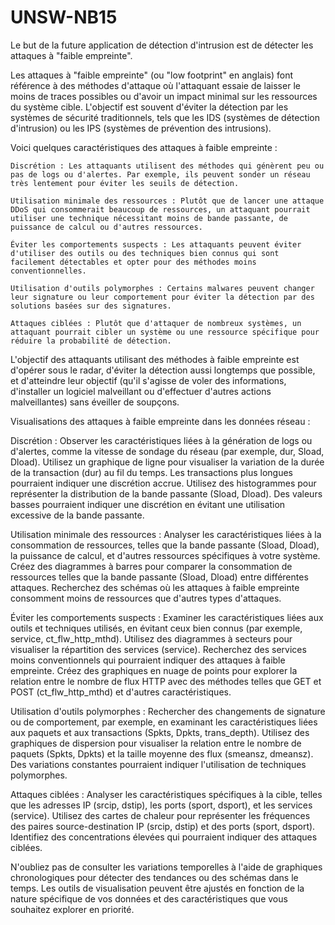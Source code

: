 # UNSW-NB15

Le but de la future application de détection d'intrusion est de détecter les attaques à "faible empreinte".

Les attaques à "faible empreinte" (ou "low footprint" en anglais) font référence à des méthodes d'attaque où l'attaquant essaie de laisser le moins de traces possibles ou d'avoir un impact minimal sur les ressources du système cible. L'objectif est souvent d'éviter la détection par les systèmes de sécurité traditionnels, tels que les IDS (systèmes de détection d'intrusion) ou les IPS (systèmes de prévention des intrusions).

Voici quelques caractéristiques des attaques à faible empreinte :

    Discrétion : Les attaquants utilisent des méthodes qui génèrent peu ou pas de logs ou d'alertes. Par exemple, ils peuvent sonder un réseau très lentement pour éviter les seuils de détection.

    Utilisation minimale des ressources : Plutôt que de lancer une attaque DDoS qui consommerait beaucoup de ressources, un attaquant pourrait utiliser une technique nécessitant moins de bande passante, de puissance de calcul ou d'autres ressources.

    Éviter les comportements suspects : Les attaquants peuvent éviter d'utiliser des outils ou des techniques bien connus qui sont facilement détectables et opter pour des méthodes moins conventionnelles.

    Utilisation d'outils polymorphes : Certains malwares peuvent changer leur signature ou leur comportement pour éviter la détection par des solutions basées sur des signatures.

    Attaques ciblées : Plutôt que d'attaquer de nombreux systèmes, un attaquant pourrait cibler un système ou une ressource spécifique pour réduire la probabilité de détection.

L'objectif des attaquants utilisant des méthodes à faible empreinte est d'opérer sous le radar, d'éviter la détection aussi longtemps que possible, et d'atteindre leur objectif (qu'il s'agisse de voler des informations, d'installer un logiciel malveillant ou d'effectuer d'autres actions malveillantes) sans éveiller de soupçons.

Visualisations des attaques à faible empreinte dans les données réseau :

Discrétion : Observer les caractéristiques liées à la génération de logs ou d'alertes, comme la vitesse de sondage du réseau (par exemple, dur, Sload, Dload).
Utilisez un graphique de ligne pour visualiser la variation de la durée de la transaction (dur) au fil du temps. Les transactions plus longues pourraient indiquer une discrétion accrue.
Utilisez des histogrammes pour représenter la distribution de la bande passante (Sload, Dload). Des valeurs basses pourraient indiquer une discrétion en évitant une utilisation excessive de la bande passante.

Utilisation minimale des ressources : Analyser les caractéristiques liées à la consommation de ressources, telles que la bande passante (Sload, Dload), la puissance de calcul, et d'autres ressources spécifiques à votre système.
Créez des diagrammes à barres pour comparer la consommation de ressources telles que la bande passante (Sload, Dload) entre différentes attaques. Recherchez des schémas où les attaques à faible empreinte consomment moins de ressources que d'autres types d'attaques.

Éviter les comportements suspects : Examiner les caractéristiques liées aux outils et techniques utilisés, en évitant ceux bien connus (par exemple, service, ct_flw_http_mthd).
Utilisez des diagrammes à secteurs pour visualiser la répartition des services (service). Recherchez des services moins conventionnels qui pourraient indiquer des attaques à faible empreinte.
Créez des graphiques en nuage de points pour explorer la relation entre le nombre de flux HTTP avec des méthodes telles que GET et POST (ct_flw_http_mthd) et d'autres caractéristiques.

Utilisation d'outils polymorphes : Rechercher des changements de signature ou de comportement, par exemple, en examinant les caractéristiques liées aux paquets et aux transactions (Spkts, Dpkts, trans_depth).
Utilisez des graphiques de dispersion pour visualiser la relation entre le nombre de paquets (Spkts, Dpkts) et la taille moyenne des flux (smeansz, dmeansz). Des variations constantes pourraient indiquer l'utilisation de techniques polymorphes.

Attaques ciblées : Analyser les caractéristiques spécifiques à la cible, telles que les adresses IP (srcip, dstip), les ports (sport, dsport), et les services (service).
Utilisez des cartes de chaleur pour représenter les fréquences des paires source-destination IP (srcip, dstip) et des ports (sport, dsport). Identifiez des concentrations élevées qui pourraient indiquer des attaques ciblées.

N'oubliez pas de consulter les variations temporelles à l'aide de graphiques chronologiques pour détecter des tendances ou des schémas dans le temps. Les outils de visualisation peuvent être ajustés en fonction de la nature spécifique de vos données et des caractéristiques que vous souhaitez explorer en priorité.
